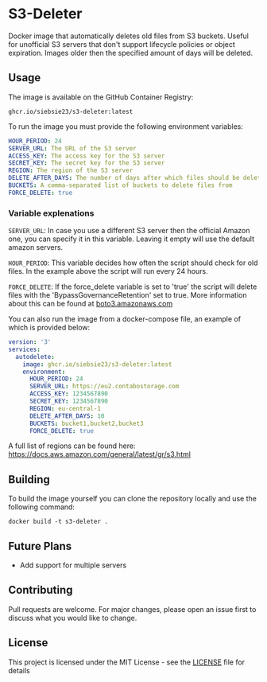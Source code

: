 # S3-Deleter
Docker image that automatically deletes old files from S3 buckets. Useful for unofficial S3 servers that don't support lifecycle policies or object expiration.
Images older then the specified amount of days will be deleted.

## Usage
The image is available on the GitHub Container Registry:
```
ghcr.io/siebsie23/s3-deleter:latest
```

To run the image you must provide the following environment variables:
```yaml
HOUR_PERIOD: 24
SERVER_URL: The URL of the S3 server
ACCESS_KEY: The access key for the S3 server
SECRET_KEY: The secret key for the S3 server
REGION: The region of the S3 server
DELETE_AFTER_DAYS: The number of days after which files should be deleted
BUCKETS: A comma-separated list of buckets to delete files from
FORCE_DELETE: true
```

### Variable explenations

`SERVER_URL`: In case you use a different S3 server then the official Amazon one, you can specify it in this variable. Leaving it empty will use the default amazon servers.

`HOUR_PERIOD`: This variable decides how often the script should check for old files. In the example above the script will run every 24 hours.

`FORCE_DELETE`: If the force_delete variable is set to 'true' the script will delete files with the 'BypassGovernanceRetention' set to true. More information about this can be found at [boto3.amazonaws.com](https://boto3.amazonaws.com/v1/documentation/api/latest/reference/services/s3/client/delete_object.html#:~:text=User%20Guide.-,BypassGovernanceRetention,-(boolean)%20%E2%80%93%20Indicates)

You can also run the image from a docker-compose file, an example of which is provided below:
```yaml
version: '3'
services:
  autodelete:
    image: ghcr.io/siebsie23/s3-deleter:latest
    environment:
      HOUR_PERIOD: 24
      SERVER_URL: https://eu2.contabostorage.com
      ACCESS_KEY: 1234567890
      SECRET_KEY: 1234567890
      REGION: eu-central-1
      DELETE_AFTER_DAYS: 10
      BUCKETS: bucket1,bucket2,bucket3
      FORCE_DELETE: true
```

A full list of regions can be found here:
https://docs.aws.amazon.com/general/latest/gr/s3.html

## Building
To build the image yourself you can clone the repository locally and use the following command:
```
docker build -t s3-deleter .
```

## Future Plans
- Add support for multiple servers

## Contributing
Pull requests are welcome. For major changes, please open an issue first to discuss what you would like to change.

## License
This project is licensed under the MIT License - see the [LICENSE](LICENSE) file for details

